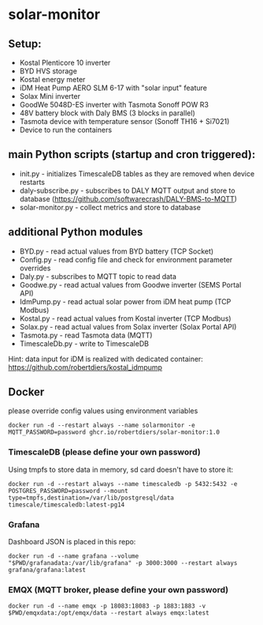 # solar-monitor

## Setup:
* Kostal Plenticore 10 inverter
* BYD HVS storage
* Kostal energy meter
* iDM Heat Pump AERO SLM 6-17 with "solar input" feature
* Solax Mini inverter
* GoodWe 5048D-ES inverter with Tasmota Sonoff POW R3
* 48V battery block with Daly BMS (3 blocks in parallel)
* Tasmota device with temperature sensor (Sonoff TH16 + Si7021)
* Device to run the containers

## main Python scripts (startup and cron triggered):
* init.py - initializes TimescaleDB tables as they are removed when device restarts
* daly-subscribe.py - subscribes to DALY MQTT output and store to database (https://github.com/softwarecrash/DALY-BMS-to-MQTT)
* solar-monitor.py - collect metrics and store to database

## additional Python modules
* BYD.py - read actual values from BYD battery (TCP Socket)
* Config.py - read config file and check for environment parameter overrides
* Daly.py - subscribes to MQTT topic to read data
* Goodwe.py - read actual values from Goodwe inverter (SEMS Portal API)
* IdmPump.py - read actual solar power from iDM heat pump (TCP Modbus)
* Kostal.py - read actual values from Kostal inverter (TCP Modbus)
* Solax.py - read actual values from Solax inverter (Solax Portal API)
* Tasmota.py - read Tasmota data (MQTT)
* TimescaleDb.py - write to TimescaleDB

Hint: data input for iDM is realized with dedicated container: https://github.com/robertdiers/kostal_idmpump

## Docker

please override config values using environment variables

```
docker run -d --restart always --name solarmonitor -e MQTT_PASSWORD=password ghcr.io/robertdiers/solar-monitor:1.0
```

### TimescaleDB (please define your own password)
Using tmpfs to store data in memory, sd card doesn't have to store it:

```
docker run -d --restart always --name timescaledb -p 5432:5432 -e POSTGRES_PASSWORD=password --mount type=tmpfs,destination=/var/lib/postgresql/data timescale/timescaledb:latest-pg14
```

### Grafana
Dashboard JSON is placed in this repo:

```
docker run -d --name grafana --volume "$PWD/grafanadata:/var/lib/grafana" -p 3000:3000 --restart always grafana/grafana:latest
```

### EMQX (MQTT broker, please define your own password)
```
docker run -d --name emqx -p 18083:18083 -p 1883:1883 -v $PWD/emqxdata:/opt/emqx/data --restart always emqx:latest
```

